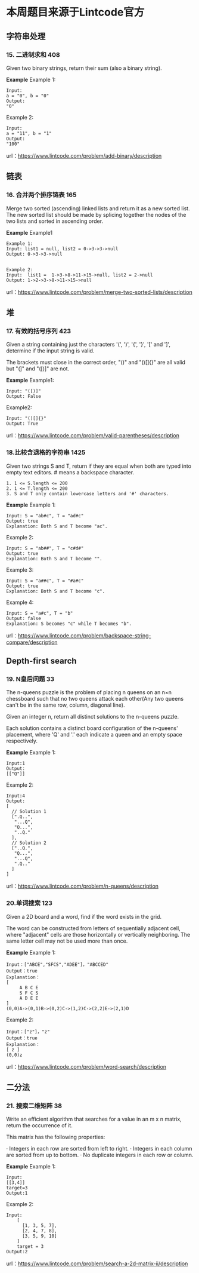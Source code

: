 # 本周题目来源于Lintcode官方
## 字符串处理
### 15. 二进制求和  408
Given two binary strings, return their sum (also a binary string).

**Example**
Example 1:

	Input:
  	a = "0", b = "0"
  	Output:
  	"0"

Example 2:

	Input:
  	a = "11", b = "1"
  	Output:
  	"100"

url：https://www.lintcode.com/problem/add-binary/description

## 链表
### 16. 合并两个排序链表  165
Merge two sorted (ascending) linked lists and return it as a new sorted list. The new sorted list should be made by splicing together the nodes of the two lists and sorted in ascending order.

**Example**
Example1

	Example 1:
	Input: list1 = null, list2 = 0->3->3->null
	Output: 0->3->3->null


	Example 2:
	Input:  list1 =  1->3->8->11->15->null, list2 = 2->null
	Output: 1->2->3->8->11->15->null


url：https://www.lintcode.com/problem/merge-two-sorted-lists/description

## 堆 
### 17. 有效的括号序列 423
Given a string containing just the characters '(', ')', '{', '}', '[' and ']', determine if the input string is valid.

The brackets must close in the correct order, "()" and "()[]{}" are all valid but "(]" and "([)]" are not.

**Example**
Example1:

	Input: "([)]"
	Output: False

Example2:

	Input: "()[]{}"
	Output: True

url：https://www.lintcode.com/problem/valid-parentheses/description

### 18.比较含退格的字符串 1425
Given two strings S and T, return if they are equal when both are typed into empty text editors. # means a backspace character.

	1. 1 <= S.length <= 200
	2. 1 <= T.length <= 200
	3. S and T only contain lowercase letters and '#' characters.

**Example**
Example 1:

	Input: S = "ab#c", T = "ad#c"
	Output: true
	Explanation: Both S and T become "ac".

Example 2:

	Input: S = "ab##", T = "c#d#"
	Output: true
	Explanation: Both S and T become "".

Example 3:

	Input: S = "a##c", T = "#a#c"
	Output: true
	Explanation: Both S and T become "c".

Example 4:

	Input: S = "a#c", T = "b"
	Output: false
	Explanation: S becomes "c" while T becomes "b".

url：https://www.lintcode.com/problem/backspace-string-compare/description

## Depth-first search
### 19. N皇后问题 33
The n-queens puzzle is the problem of placing n queens on an n×n chessboard such that no two queens attack each other(Any two queens can't be in the same row, column, diagonal line).

Given an integer n, return all distinct solutions to the n-queens puzzle.

Each solution contains a distinct board configuration of the n-queens' placement, where 'Q' and '.' each indicate a queen and an empty space respectively.

**Example**
Example 1:

	Input:1
	Output:
	[["Q"]]

Example 2:

	Input:4
	Output:
	[
  	  // Solution 1
	  [".Q..",
	   "...Q",
	   "Q...",
	   "..Q."
	  ],
	  // Solution 2	
	  ["..Q.",
	   "Q...",
	   "...Q",
	   ".Q.."
	  ]
	]
  
 url：https://www.lintcode.com/problem/n-queens/description
 
 ### 20.单词搜索 123
 Given a 2D board and a word, find if the word exists in the grid.

The word can be constructed from letters of sequentially adjacent cell, where "adjacent" cells are those horizontally or vertically neighboring. The same letter cell may not be used more than once.

**Example**
Example 1:

	Input：["ABCE","SFCS","ADEE"]，"ABCCED"
	Output：true
	Explanation：
	[    
	     A B C E
	     S F C S 
	     A D E E
	]
	(0,0)A->(0,1)B->(0,2)C->(1,2)C->(2,2)E->(2,1)D

Example 2:

	Input：["z"]，"z"
	Output：true
	Explanation：
	[ z ]
	(0,0)z

url：https://www.lintcode.com/problem/word-search/description

## 二分法
### 21. 搜索二维矩阵 38
Write an efficient algorithm that searches for a value in an m x n matrix, return the occurrence of it.

This matrix has the following properties:

· Integers in each row are sorted from left to right.
· Integers in each column are sorted from up to bottom.
· No duplicate integers in each row or column.

**Example**
Example 1:

	Input:
	[[3,4]]
	target=3
	Output:1

Example 2:

	Input:
	    [
	      [1, 3, 5, 7],
	      [2, 4, 7, 8],
	      [3, 5, 9, 10]
	    ]
	    target = 3
    Output:2

url：https://www.lintcode.com/problem/search-a-2d-matrix-ii/description
